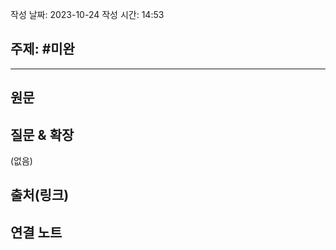 작성 날짜: 2023-10-24
작성 시간: 14:53

## 주제: #미완

----
## 원문


## 질문 & 확장

(없음)

## 출처(링크)


## 연결 노트










